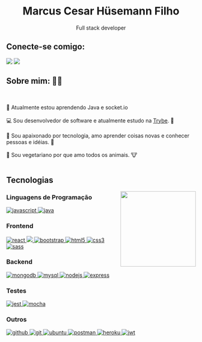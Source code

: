 <h1 align="center">Marcus Cesar Hüsemann Filho</h1>
<p align="center"> Full stack developer </p>
<section display="flex">

<h2>Conecte-se comigo: </h2>
<p>
  <a href="mailto:mchusemann@gmail.com"><img src="https://img.shields.io/badge/e‑mail-D14836.svg?style=for-the-badge&logo=GMail&logoColor=white"></a>
  <a href="https://linkedin.com/in/marcus-husemann"><img src="https://img.shields.io/badge/linkedin-0077B5.svg?style=for-the-badge&logo=linkedin&logoColor=white"></a>
</p>
</section>
<h2> Sobre mim: 👨‍🦲 </h2>
<br />
<p> 
 📖 Atualmente estou aprendendo Java e socket.io  <br /><br />
 💻 Sou desenvolvedor de software e atualmente estudo na 
 <a href="https://www.betrybe.com">Trybe</a>. 📖 <br /><br />
 💚 Sou apaixonado por tecnologia, amo aprender coisas novas e conhecer pessoas e idéias. 🎈 <br /><br />
 🌱 Sou vegetariano por que amo todos os animais. 🐮 <br /><br />
</p>
  
<h2>Tecnologias</h2>

<img align="right" src="https://media1.giphy.com/media/dxn6fRlTIShoeBr69N/giphy.gif?cid=ecf05e470jdmso0lvx55cec4lyq0cl3qjr8utbo0xhxamohq&rid=giphy.gif" width="200" height="200">

<h3 align="left">Linguagens de Programação</h3>
<p align="left"> 
  <a href="https://developer.mozilla.org/en-US/docs/Web/JavaScript" target="_blank"> 
    <img src="https://img.shields.io/badge/javascript-%23323330.svg?style=for-the-badge&logo=javascript&logoColor=%23F7DF1E" alt="javascript" /> 
  </a>
    <a href="https://www.java.com" target="_blank"> 
    <img src="https://img.shields.io/badge/java-%23ED8B00.svg?style=for-the-badge&logo=java&logoColor=white" alt="java" /> 
  </a>
</p>

<h3>Frontend</h3>
<p align="left">
  <a href="https://reactjs.org/" target="_blank"> 
    <img src="https://img.shields.io/badge/react-%2320232a.svg?style=for-the-badge&logo=react&logoColor=%2361DAFB" alt="react" /> 
  </a>
  <a href="https://redux.js.org" target="_blank"> 
    <img src="https://img.shields.io/badge/redux-%23593d88.svg?style=for-the-badge&logo=redux&logoColor=white" /> 
  </a>
  <a href="https://getbootstrap.com" target="_blank"> 
     <img src="https://img.shields.io/badge/bootstrap-%23563D7C.svg?style=for-the-badge&logo=bootstrap&logoColor=white" alt="bootstrap" />     
  </a>
   <a href="https://www.w3.org/html/" target="_blank"> 
     <img src="https://img.shields.io/badge/html5-%23E34F26.svg?style=for-the-badge&logo=html5&logoColor=white" alt="html5" /> 
  </a>
  <a href="https://www.w3schools.com/css/" target="_blank"> 
     <img src="https://img.shields.io/badge/css3-%231572B6.svg?style=for-the-badge&logo=css3&logoColor=white" alt="css3" /> 
  </a>
  <a href="https://sass-lang.com" target="_blank"> 
    <img src="https://img.shields.io/badge/SASS-hotpink.svg?style=for-the-badge&logo=SASS&logoColor=white" alt="sass" /> 
  </a>
</p>

<h3 align="left">Backend</h3>
<p align="left">
  <a href="https://www.mongodb.com/" target="_blank"> 
    <img src="https://img.shields.io/badge/MongoDB-%234ea94b.svg?style=for-the-badge&logo=mongodb&logoColor=white" alt="mongodb" /> 
  </a>
  <a href="https://www.mysql.com/" target="_blank"> 
    <img src="https://img.shields.io/badge/mysql-%2300f.svg?style=for-the-badge&logo=mysql&logoColor=white" alt="mysql" /> 
  </a>
  <a href="https://nodejs.org" target="_blank"> 
    <img src="https://img.shields.io/badge/node.js-6DA55F?style=for-the-badge&logo=node.js&logoColor=white" alt="nodejs" /> 
  </a>
  <a href="https://expressjs.com" target="_blank"> 
    <img src="https://img.shields.io/badge/express.js-%23404d59.svg?style=for-the-badge&logo=express&logoColor=%2361DAFB" alt="express" /> 
  </a> 
</p>

<h3 align="left">Testes</h3>
<p align="left"> 
  <a href="https://jestjs.io" target="_blank"> 
    <img src="https://img.shields.io/badge/-jest-%23C21325?style=for-the-badge&logo=jest&logoColor=white" alt="jest" /> 
  </a>
  <a href="https://mochajs.org" target="_blank"> 
    <img src="https://img.shields.io/badge/-mocha-%238D6748?style=for-the-badge&logo=mocha&logoColor=white" alt="mocha" /> 
  </a>
</p> 

<h3 align="left">Outros</h3>
<p align="left">
  <a href="https://github.com/" target="_blank"> 
     <img src="https://img.shields.io/badge/github-%23121011.svg?style=for-the-badge&logo=github&logoColor=white" alt="github" /> 
  </a> 
   <a href="https://git-scm.com/" target="_blank"> 
     <img src="https://img.shields.io/badge/git-%23F05033.svg?style=for-the-badge&logo=git&logoColor=white" alt="git" /> 
  </a> 
  <a href="https://ubuntu.com/" target="_blank"> 
    <img src="https://img.shields.io/badge/Ubuntu-E95420?style=for-the-badge&logo=ubuntu&logoColor=white" alt="ubuntu" /> 
  </a>
  <a href="https://postman.com" target="_blank"> 
    <img src="https://img.shields.io/badge/Postman-FF6C37?style=for-the-badge&logo=postman&logoColor=white" alt="postman" /> 
  </a>
  <a href="https://heroku.com" target="_blank"> 
    <img src="https://img.shields.io/badge/heroku-%23430098.svg?style=for-the-badge&logo=heroku&logoColor=white" alt="heroku" /> 
  </a>
 
   <a href="https://jwt.io" target="_blank"> 
    <img src="https://img.shields.io/badge/JWT-black?style=for-the-badge&logo=JSON%20web%20tokens" alt="jwt" /> 
  </a>
</p> 
